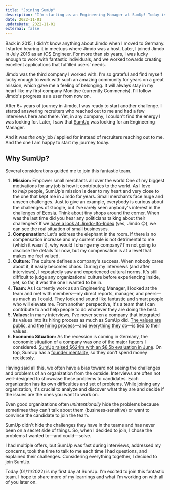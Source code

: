 ```yaml
---
title: "Joining SumUp"
description: "I'm starting as an Engineering Manager at SumUp! Today is my first day, and I'm excited to join this fantastic team."
date: 2022-11-01
updateDate: 2022-11-01
external: false
---
```


Back in 2015, I didn't know anything about Jimdo when I moved to Germany. I started hearing it in meetups where Jimdo was a host. Later, I joined Jimdo in July 2016 as an iOS Engineer. For more than six years, I was lucky enough to work with fantastic individuals, and we worked towards creating excellent applications that fulfilled users' needs.

Jimdo was the third company I worked with. I'm so grateful and find myself lucky enough to work with such an amazing community for years on a great mission, which gave me a feeling of belonging. It will always stay in my heart like my first company Monitise (currently Commencis). I'll follow Jimdo's progress as a user from now on.

After 6+ years of journey in Jimdo, I was ready to start another challenge. I started answering recruiters who reached out to me and had a few interviews here and there. Yet, in any company, I couldn't find the energy I was looking for. Later, I saw that [SumUp](https://sumup.com/) was looking for an Engineering Manager.

And it was _the only_ job _I_ applied for instead of recruiters reaching out to me. And the one I am happy to start my journey today.

## Why SumUp?

Several considerations guided me to join this fantastic team.

1. **Mission:** Empower small merchants all over the world
    One of my biggest motivations for any job is how it contributes to the world. As I love to _help_ people, SumUp's mission is dear to my heart and very close to the one that kept me in Jimdo for years.
    Small merchants face huge and unseen challenges. Just to give an example, everybody is curious about the challenges of Google, but I've rarely seen anybody's interest in the challenges of [Ecosia](https://www.ecosia.org/). Think about tiny shops around the corner. When was the last time did you hear any politicians talking about their challenges? If we [have a look at Jimdo-Ifo-Index](https://www.ifo.de/en/press-release/2022-09-15/business-climate-germany-drops-slightly-solo-self-employed-persons-and) (yes, Jimdo 😍), we can see the real situation of small businesses.
2. **Compensation:**
    Let's address the elephant in the room. If there is no compensation increase and my current role is not detrimental to me (which it wasn't), why would I change my company? I'm not going to disclose the details for now, but my compensation is at a level that makes me feel valued.
3. **Culture:**
    The culture defines a company's success. When nobody cares about it, it easily becomes chaos. During my interviews (and after interviews), I repeatedly saw and experienced cultural norms. It's still difficult to judge any organizational culture before experiencing inside, yet, so far, it was the one I wanted to be in.
4. **Team:**
    As I currently work as an Engineering Manager, I looked at the team and met with members—my direct reports, manager, and peers—as much as I could. They look and sound like fantastic and smart people who will elevate me. From another perspective, it's a team that I can contribute to and help people to do whatever they are doing the best.
5. **Values:**
    In many interviews, I've never seen a company that integrated its values into its hiring process as much as SumUp did. [The values are public](https://www.sumup.com/careers/), and [the hiring process](https://www.sumup.com/careers/how-we-hire/)—and [everything they do](https://www.sumup.com/en-us/wtf-handbook/)—is tied to their values.
6. **Economic Situation:**
    As the recession is coming in Germany, the economic situation of a company was one of the major factors I considered. [SumUp raised $624m with an $8.5b evaluation in June](https://techcrunch.com/2022/06/23/sumup-raises-624m-at-8-5b-valuation-with-its-payments-and-business-tech-now-used-by-4m-smbs/). On top, SumUp has a [founder mentality](https://www.sumup.com/careers/), so they don't spend money recklessly.

Having said all this, we often have a bias toward not seeing the challenges and problems of an organization from the outside. Interviews are often not well-designed to showcase these problems to candidates. Each organization has its own difficulties and set of problems. While joining any organization, it's crucial to analyze and discover what they are and decide if the issues are the ones you want to work on.

Even good organizations often _unintentionally_ hide the problems because sometimes they can't talk about them (business-sensitive) or want to convince the candidate to join the team.

SumUp didn't hide the challenges they have in the teams and has never been on a secret side of things. So, when I decided to join, I chose the problems I wanted to—and could—solve.

I had multiple offers, but SumUp was fast during interviews, addressed my concerns, took the time to talk to me each time I had questions, and explained their challenges. Considering everything together, I decided to join SumUp.

Today (01/11/2022) is my first day at SumUp. I'm excited to join this fantastic team. I hope to share more of my learnings and what I'm working on with all of you later on.
